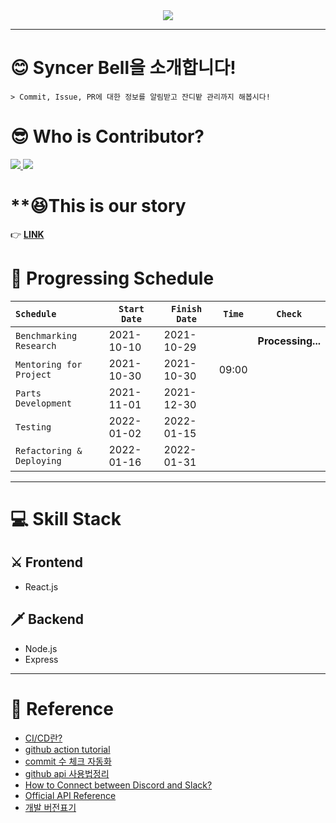 <div align="center">
    <img src="https://github.com/DevvIll/Syncer-Bell/blob/main/setting/image/Syncer%20Bell%20Title%20Bar.png"/>
</div>

___  

# **😊 Syncer Bell을 소개합니다!**
    > Commit, Issue, PR에 대한 정보를 알림받고 잔디밭 관리까지 해봅시다!


# **😎 Who is Contributor?**
<a href="https://github.com/HS98094" align="center">
      <img src=https://img.shields.io/badge/Team.DeVlll-HS98094-002d75?style=flat-square&labelColor=DA1F26 />
</a>
<a href="https://github.com/JH9892" align="center">
      <img src=https://img.shields.io/badge/Team.DeVlll-JH9892-c297e8?style=flat-square&labelColor=DA1F26 />
</a>

# **😆This is our story
👉 **[LINK](https://hunspace.notion.site/Syncer-Bell-7d2f728766f74448a5fa57f6a8bf72cb)**  

# **🤗 Progressing Schedule**
|`Schedule`|`Start Date`|`Finish Date`|`Time`|`Check`|
|:---------|------------|-------------|:------:|:-----:|
|`Benchmarking Research` | 2021-10-10 | 2021-10-29 | |**Processing...**|
|`Mentoring for Project` | 2021-10-30 | 2021-10-30 | 09:00 | |
|`Parts Development` | 2021-11-01 | 2021-12-30 | | |
|`Testing` | 2022-01-02 | 2022-01-15 | | |
|`Refactoring & Deploying` | 2022-01-16 | 2022-01-31 | | |

---  

# **💻 Skill Stack**
## ⚔️ Frontend  
 - React.js  

## 🗡️ Backend  
 - Node.js
 - Express

---  

# 📑 Reference
- [CI/CD란?](https://www.redhat.com/ko/topics/devops/what-is-ci-cd)
- [github action tutorial](https://zzsza.github.io/development/2020/06/06/github-action/)
- [commit 수 체크 자동화](https://github.com/pro00er/commit-checker)
- [github api 사용법정리](https://eunjin3786.tistory.com/194)
- [How to Connect between Discord and Slack?](https://discordbot.tistory.com/37) 
- [Official API Reference](https://docs.github.com/en/rest/reference/users)
- [개발 버전표기](https://okayoon.tistory.com/entry/%EA%B0%9C%EB%B0%9C-%EB%B2%84%EC%A0%84%ED%91%9C%EA%B8%B0-%EB%8C%80%EB%9E%B5%EC%A0%81%EC%9C%BC%EB%A1%9C-%EC%9D%B4%ED%95%B4%ED%95%98%EA%B8%B0)

